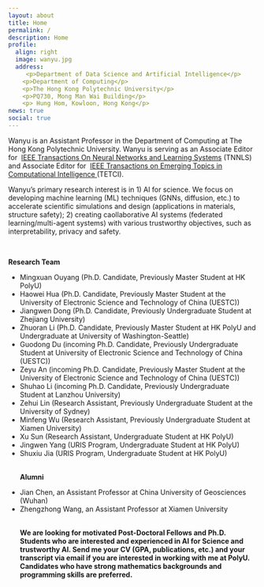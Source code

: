 ```yaml
---
layout: about
title: Home
permalink: /
description: Home
profile:
  align: right
  image: wanyu.jpg
  address: 
     <p>Department of Data Science and Artificial Intelligence</p>
    <p>Department of Computing</p>
    <p>The Hong Kong Polytechnic University</p>
    <p>PQ730, Mong Man Wai Building</p>
    <p> Hung Hom, Kowloon, Hong Kong</p>
news: true
social: true
---
```

Wanyu is an Assistant Professor in the Department of Computing at The Hong Kong Polytechnic University. Wanyu is serving as an Associate Editor for  <a href="https://cis.ieee.org/publications/t-neural-networks-and-learning-systems/ieee-transactions-on-neural-networks-and-learning-systems">IEEE Transactions On Neural Networks and Learning Systems</a> (TNNLS) and Associate Editor for  <a href="https://cis.ieee.org/publications/t-emerging-topics-in-ci">IEEE Transactions on Emerging Topics in Computational Intelligence </a> (TETCI).

Wanyu’s primary research interest is in 1) AI for science. We focus on developing machine learning (ML) techniques (GNNs, diffusion, etc.) to accelerate scientific simulations and design (applications in materials, structure safety); 2) creating caollaborative AI systems (federated learning/multi-agent systems) with various trustworthy objectives, such as interpretability, privacy and safety.


<br>

<p> <strong>Research Team</strong>
<ul class="square">
<li>Mingxuan Ouyang (Ph.D. Candidate, Previously Master Student at HK PolyU)</li>
<li>Haowei Hua (Ph.D. Candidate, Previously Master Student at the University of Electronic Science and Technology of China (UESTC))</li>
<li>Jiangwen Dong (Ph.D. Candidate, Previously Undergraduate Student at Zhejiang University)</li>
<li>Zhuoran Li (Ph.D. Candidate, Previously Master Student at HK PolyU and Undergraduate at University of Washington-Seattle)</li>
<li>Guodong Du (incoming Ph.D. Candidate, Previously Undergraduate Student at University of Electronic Science and Technology of China (UESTC))</li>
<li>Zeyu An (incoming Ph.D. Candidate, Previously Master Student at the University of Electronic Science and Technology of China (UESTC))</li>
<li>Shuhao Li (incoming Ph.D. Candidate, Previously Undergraduate Student at Lanzhou University)</li>
<li>Zehui Lin (Research Assistant, Previously Undergraduate Student at the University of Sydney)</li>
<li>Minfeng Wu (Research Assistant, Previously Undergraduate Student at Xiamen University)</li>
<li>Xu Sun (Research Assistant, Undergraduate Student at HK PolyU)</li>
<li>Jingwen Yang (URIS Program, Undergraduate Student at HK PolyU)</li>
<li>Shuxiu Jia (URIS Program, Undergraduate Student at HK PolyU)</li>

<br>

<p> <strong>Alumni</strong>
<li>Jian Chen, an Assistant Professor at China University of Geosciences (Wuhan)</li>
<li>Zhengzhong Wang, an Assistant Professor at Xiamen University</li>
<br>
<p> <strong>We are looking for motivated Post-Doctoral Fellows and Ph.D. Students who are interested and experienced in AI for Science and trustworthy AI. Send me your CV (GPA, publications, etc.) and your transcript via email if you are interested in working with me at PolyU. Candidates who have strong mathematics backgrounds and programming skills are preferred. </strong>
<br>
<br>
